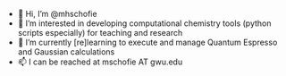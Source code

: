 - 👋 Hi, I’m @mhschofie
- 👀 I’m interested in developing computational chemistry tools (python scripts especially) for teaching and research 
- 🌱 I’m currently [re]learning to execute and manage Quantum Espresso and Gaussian calculations
- 📫 I can be reached at mschofie AT gwu.edu

<!---
mhschofie/mhschofie is a ✨ special ✨ repository because its `README.md` (this file) appears on your GitHub profile.
You can click the Preview link to take a look at your changes.
--->
